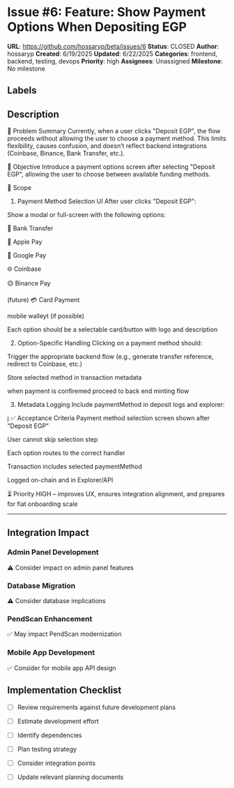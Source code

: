 # Issue #6: Feature: Show Payment Options When Depositing EGP

**URL**: https://github.com/hossaryp/beta/issues/6
**Status**: CLOSED
**Author**: hossaryp
**Created**: 6/19/2025
**Updated**: 6/22/2025
**Categories**: frontend, backend, testing, devops
**Priority**: high
**Assignees**: Unassigned
**Milestone**: No milestone

## Labels


## Description
📌 Problem Summary
Currently, when a user clicks "Deposit EGP", the flow proceeds without allowing the user to choose a payment method. This limits flexibility, causes confusion, and doesn’t reflect backend integrations (Coinbase, Binance, Bank Transfer, etc.).

🎯 Objective
Introduce a payment options screen after selecting "Deposit EGP", allowing the user to choose between available funding methods.

🧩 Scope
1. Payment Method Selection UI
After user clicks "Deposit EGP":

Show a modal or full-screen with the following options:

🏦 Bank Transfer

🍏 Apple Pay

🤖 Google Pay

🌐 Coinbase

🟡 Binance Pay

(future) 💳 Card Payment

mobile walleyt (if possible) 

Each option should be a selectable card/button with logo and description

2. Option-Specific Handling
Clicking on a payment method should:

Trigger the appropriate backend flow (e.g., generate transfer reference, redirect to Coinbase, etc.)

Store selected method in transaction metadata

when payment is confiremed proceed to back end minting flow

3. Metadata Logging
Include paymentMethod in deposit logs and explorer:

j
✅ Acceptance Criteria
 Payment method selection screen shown after "Deposit EGP"

 User cannot skip selection step

 Each option routes to the correct handler

 Transaction includes selected paymentMethod

 Logged on-chain and in Explorer/API

⏳ Priority
HIGH – improves UX, ensures integration alignment, and prepares for fiat onboarding scale



---

## Integration Impact

### Admin Panel Development
⚠️ Consider impact on admin panel features

### Database Migration  
⚠️ Consider database implications

### PendScan Enhancement
✅ May impact PendScan modernization

### Mobile App Development
✅ Consider for mobile app API design

## Implementation Checklist
- [ ] Review requirements against future development plans
- [ ] Estimate development effort  
- [ ] Identify dependencies
- [ ] Plan testing strategy
- [ ] Consider integration points
- [ ] Update relevant planning documents

